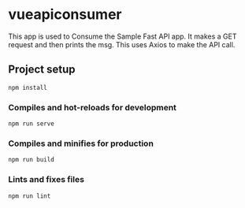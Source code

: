 # vueapiconsumer

This app is used to Consume the Sample Fast API app. It makes a GET request and then prints the msg.
This uses Axios to make the API call.

## Project setup
```
npm install
```

### Compiles and hot-reloads for development
```
npm run serve
```

### Compiles and minifies for production
```
npm run build
```

### Lints and fixes files
```
npm run lint
```

